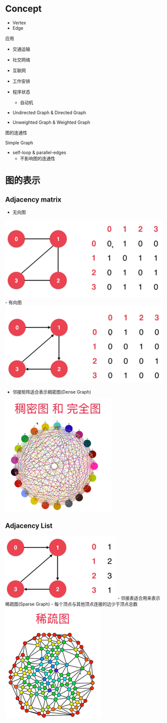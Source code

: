 # Concept

- Vertex
- Edge




应用
- 交通运输
- 社交网络
- 互联网
- 工作安排
- 程序状态
  - 自动机




- Undirected Graph & Directed Graph

- Unweighted Graph & Weighted Graph



图的连通性



Simple Graph

- self-loop & parallel-edges
  - 不影响图的连通性

# 图的表示

## Adjacency matrix
- 无向图
<img src="images/Graph/AdMatrix-1.png" alt="AdMatrix" style="zoom:50%;" />
- 有向图
<img src="images/Graph/AdMatrix-2.png" alt="AdMatrix-2" style="zoom:50%;" />


- 邻接矩阵适合表示稠密图(Dense Graph)
<img src="images/Graph/Dense Graph.png" alt="Dense Graph" style="zoom:50%;" />

## Adjacency List

<img src="images/Graph/AdjacencyLists-1.png" alt="AdjacencyLists-1" style="zoom:50%;" />
- 邻接表适合用来表示稀疏图(Sparse Graph)
  - 每个顶点与其他顶点连接的边少于顶点总数
<img src="images/Graph/Sparse Graph.png" alt="Sparse Graph" style="zoom:50%;" />
